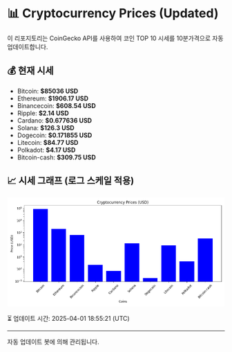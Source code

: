 
# 📊 Cryptocurrency Prices (Updated)

이 리포지토리는 CoinGecko API를 사용하여 코인 TOP 10 시세를 10분가격으로 자동 업데이트합니다.

## 💰 현재 시세
- Bitcoin: **$85036 USD**
- Ethereum: **$1906.17 USD**
- Binancecoin: **$608.54 USD**
- Ripple: **$2.14 USD**
- Cardano: **$0.677636 USD**
- Solana: **$126.3 USD**
- Dogecoin: **$0.171855 USD**
- Litecoin: **$84.77 USD**
- Polkadot: **$4.17 USD**
- Bitcoin-cash: **$309.75 USD**

## 📈 시세 그래프 (로그 스케일 적용)
![Crypto Prices](crypto_prices.png)

⏳ 업데이트 시간: 2025-04-01 18:55:21 (UTC)

---
자동 업데이트 봇에 의해 관리됩니다.
